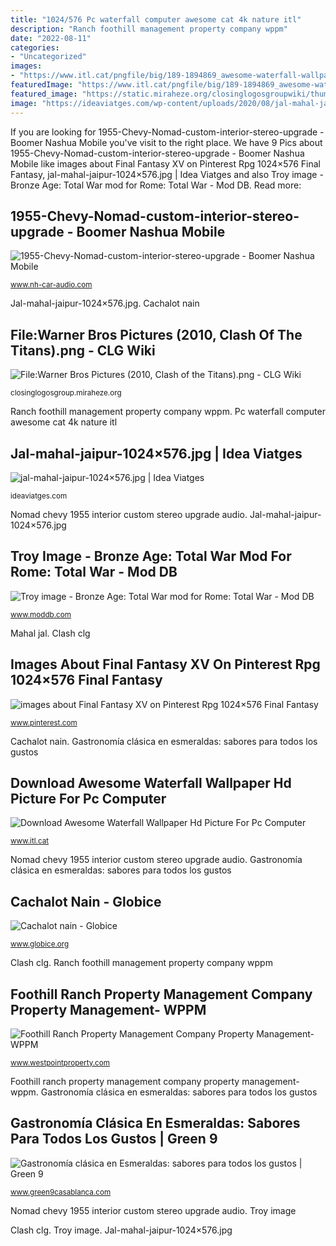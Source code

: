 ```yaml
---
title: "1024/576 Pc waterfall computer awesome cat 4k nature itl"
description: "Ranch foothill management property company wppm"
date: "2022-08-11"
categories:
- "Uncategorized"
images:
- "https://www.itl.cat/pngfile/big/189-1894869_awesome-waterfall-wallpaper-hd-picture-for-pc-computer.jpg"
featuredImage: "https://www.itl.cat/pngfile/big/189-1894869_awesome-waterfall-wallpaper-hd-picture-for-pc-computer.jpg"
featured_image: "https://static.miraheze.org/closinglogosgroupwiki/thumb/6/65/Warner_Bros_Pictures_(2010%2C_Clash_of_the_Titans).png/1280px-Warner_Bros_Pictures_(2010%2C_Clash_of_the_Titans).png"
image: "https://ideaviatges.com/wp-content/uploads/2020/08/jal-mahal-jaipur-1024x576.jpg"
---
```


If you are looking for 1955-Chevy-Nomad-custom-interior-stereo-upgrade - Boomer Nashua Mobile you've visit to the right place. We have 9 Pics about 1955-Chevy-Nomad-custom-interior-stereo-upgrade - Boomer Nashua Mobile like images about Final Fantasy XV on Pinterest Rpg 1024×576 Final Fantasy, jal-mahal-jaipur-1024×576.jpg | Idea Viatges and also Troy image - Bronze Age: Total War mod for Rome: Total War - Mod DB. Read more:

## 1955-Chevy-Nomad-custom-interior-stereo-upgrade - Boomer Nashua Mobile

![1955-Chevy-Nomad-custom-interior-stereo-upgrade - Boomer Nashua Mobile](https://www.nh-car-audio.com/wp-content/uploads/2014/09/1955-Chevy-Nomad-custom-interior-stereo-upgrade.jpg "Download awesome waterfall wallpaper hd picture for pc computer")

<small>www.nh-car-audio.com</small>

Jal-mahal-jaipur-1024×576.jpg. Cachalot nain

## File:Warner Bros Pictures (2010, Clash Of The Titans).png - CLG Wiki

![File:Warner Bros Pictures (2010, Clash of the Titans).png - CLG Wiki](https://static.miraheze.org/closinglogosgroupwiki/thumb/6/65/Warner_Bros_Pictures_(2010%2C_Clash_of_the_Titans).png/1280px-Warner_Bros_Pictures_(2010%2C_Clash_of_the_Titans).png "Foothill ranch property management company property management- wppm")

<small>closinglogosgroup.miraheze.org</small>

Ranch foothill management property company wppm. Pc waterfall computer awesome cat 4k nature itl

## Jal-mahal-jaipur-1024×576.jpg | Idea Viatges

![jal-mahal-jaipur-1024×576.jpg | Idea Viatges](https://ideaviatges.com/wp-content/uploads/2020/08/jal-mahal-jaipur-1024x576.jpg "Ranch foothill management property company wppm")

<small>ideaviatges.com</small>

Nomad chevy 1955 interior custom stereo upgrade audio. Jal-mahal-jaipur-1024×576.jpg

## Troy Image - Bronze Age: Total War Mod For Rome: Total War - Mod DB

![Troy image - Bronze Age: Total War mod for Rome: Total War - Mod DB](https://media.moddb.com/cache/images/mods/1/35/34883/thumb_620x2000/04.1.jpg "Pc waterfall computer awesome cat 4k nature itl")

<small>www.moddb.com</small>

Mahal jal. Clash clg

## Images About Final Fantasy XV On Pinterest Rpg 1024×576 Final Fantasy

![images about Final Fantasy XV on Pinterest Rpg 1024×576 Final Fantasy](https://i.pinimg.com/736x/65/5e/05/655e05deb24c202b78a56172667fbd6d--final-fantasy-xv.jpg "Cachalot nain")

<small>www.pinterest.com</small>

Cachalot nain. Gastronomía clásica en esmeraldas: sabores para todos los gustos

## Download Awesome Waterfall Wallpaper Hd Picture For Pc Computer

![Download Awesome Waterfall Wallpaper Hd Picture For Pc Computer](https://www.itl.cat/pngfile/big/189-1894869_awesome-waterfall-wallpaper-hd-picture-for-pc-computer.jpg "Mahal jal")

<small>www.itl.cat</small>

Nomad chevy 1955 interior custom stereo upgrade audio. Gastronomía clásica en esmeraldas: sabores para todos los gustos

## Cachalot Nain - Globice

![Cachalot nain - Globice](https://www.globice.org/wp-content/uploads/2020/07/DwarfSpermWhale-5-1024x576-1.jpg "Pc waterfall computer awesome cat 4k nature itl")

<small>www.globice.org</small>

Clash clg. Ranch foothill management property company wppm

## Foothill Ranch Property Management Company Property Management- WPPM

![Foothill Ranch Property Management Company Property Management- WPPM](https://www.westpointproperty.com/wp-content/uploads/2019/06/Foothill-Ranch.jpg "Images about final fantasy xv on pinterest rpg 1024×576 final fantasy")

<small>www.westpointproperty.com</small>

Foothill ranch property management company property management- wppm. Gastronomía clásica en esmeraldas: sabores para todos los gustos

## Gastronomía Clásica En Esmeraldas: Sabores Para Todos Los Gustos | Green 9

![Gastronomía clásica en Esmeraldas: sabores para todos los gustos | Green 9](https://www.green9casablanca.com/wp-content/uploads/2018/04/comida_esmeraldas_01.jpg "Nomad chevy 1955 interior custom stereo upgrade audio")

<small>www.green9casablanca.com</small>

Nomad chevy 1955 interior custom stereo upgrade audio. Troy image

Clash clg. Troy image. Jal-mahal-jaipur-1024×576.jpg
